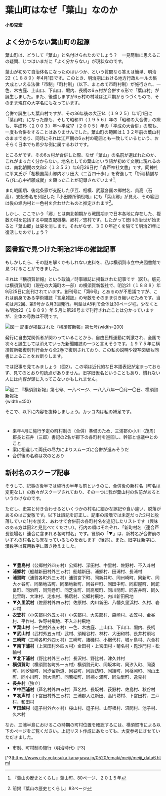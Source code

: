 # 葉山町はなぜ「葉山」なのか

**小形克宏**

## よく分からない葉山町の起源

葉山町は、どうして「葉山」と名付けられたのでしょう？　一見簡単に思えるこの疑問、じつはいまだに「よく分からない」が現状なのです。

葉山が初めて自治体名になったのはいつか、という質問なら答えは簡単、明治<span class="tcy">22</span>（１８８９）年<span class="tcy">4</span>月<span class="tcy">1</span>日です。このとき、明治期における地方行政ルールの集大成といえる法律「市制」「町村制」（以下、まとめて市町村制）が施行され、一色、木古庭、上山口、下山口、堀内、長柄の<span class="tcy">6</span>ヵ村が合併する形で「葉山村」が誕生しました。また、後述しますが<span class="tcy">6</span>ヵ村の村域は江戸期からつづくもので、そのまま現在の大字名にもなっています。

合併で誕生した葉山村ですが、その<span class="tcy">36</span>年後の大正<span class="tcy">14</span>（１９２５）年<span class="tcy">1</span>月<span class="tcy">1</span>日に「葉山町」になった際も、そして昭和<span class="tcy">31</span>（１９５６）年の「昭和の大合併」の際も、平成<span class="tcy">15</span>（２００３）年〜平成<span class="tcy">17</span>（２００５）年の「平成の大合併」の際も、一度も合併をすることはありませんでした。葉山町の範囲は１３２年前の葉山村のままであり、同時にそれは江戸期の<span class="tcy">6</span>ヵ村の範囲とも一致しているという、おそらく日本でも希少な例に属するわけです。

ところがです、その<span class="tcy">6</span>ヵ村が合併した際、なぜ「葉山」の名前が選ばれたのか、これがまったく分からない。地名としての葉山という語が初めて文献に現れるのは、南北朝期の文和<span class="tcy">2</span>（１３５３）年<span class="tcy">6</span>月<span class="tcy">26</span>日付「森戸神社文書」です。同神社に平某氏が「相模国葉山郷内オリ田大（二百四十歩）」を寄進して「祈禱精誠ならびに心中祈願成就」を願ったことが記録されています[^1]。

[^1]:『葉山の歴史とくらし』葉山町、<span class="tcy">80</span>ページ、２０１５年

また戦国期、後北条家が支配した伊豆、相模、武蔵各国の郷村名、貫高（石高）、支配者名を列記した『小田原所領役帳』にも「葉山郷」が見え、その範囲は後の堀内村と一色村を合わせたものと推定されます[^2]。

[^2]:前掲『葉山の歴史とくらし』<span class="tcy">83</span>ページ

しかし、ここでいう「郷」とは南北朝期から戦国期まで日本各地に存在した、複数の村を包括する中間支配機構、郷村／惣村です。したがって徳川の治世が始まると「葉山郷」は姿を消します。それがなぜ、３００年近くを隔てて明治<span class="tcy">21</span>年に復活したのでしょう？

## 図書館で見つけた明治<span class="tcy">21</span>年の雑誌記事

もしかしたら、その謎を解くかもしれない史料を、私は横須賀市立中央図書館で見つけることができました。

それは『横須賀新報』という政論／時事雑誌に掲載された記事です（図<span class="tcy">1</span>）。版元は横須賀旭町（現在の大滝町の一部）の横須賀新報社で、明治<span class="tcy">21</span>（１８８８）年<span class="tcy">9</span>月<span class="tcy">25</span>日に創刊されています。創刊号に「第<span class="tcy">6</span>号」とあるのが不思議ですが、これは前身である学術雑誌『言泉雑誌』の号数をそのまま引き継いだためです。当初は月<span class="tcy">2</span>回、第<span class="tcy">9</span>号から月<span class="tcy">3</span>回発行。判型は<span class="tcy">A</span><span class="tcy">5</span>判で全体は<span class="tcy">30</span>ページ程。少なくとも明治<span class="tcy">22</span>（１８８９）年<span class="tcy">５</span>月に第<span class="tcy">26</span>号まで刊行されたことは分かっていますが、全体の号数は不明です。

![図一 記事が掲載された『横須賀新報』第七号](fig-1.jpg){width=200}

発行に自由党関係者が関わっていることから、自由民権運動に刺激され、全国で次々と誕生しては消えていった新聞雑誌の一つと言えそうです。１９７５年に横須賀新報復刻刊行会から全<span class="tcy">2</span>巻で復刻されており、この私の説明や複写図版も同書によることをお断りします。

では記事を見てみましょう（図<span class="tcy">2</span>）。この頃は近代的な日本語表記が定まっておらず、見てのとおり句読点がありません。旧字旧仮名ということもあり、慣れない人には内容が頭に入ってこないかもしれません。

![図二 『横須賀新報』第七号、一八ページ、一八八八年一〇月一〇日、横須賀新報社](fig-2.jpg){width=450}

そこで、以下に内容を抜粋しましょう。カッコ内は私の補足です。

<div style="margin-top:3em">

- 来年<span class="tcy">4</span>月に施行予定の町村制の（合併）準備のため、三浦郡の小川（茂周）郡長と石井（三郎）書記の<span class="tcy">2</span>名が郡下の各町村を巡回し、幹部と協議中とのこと
- 案に相違して両氏の尽力によりスムーズに合併が進みそうだ
- 合併後の名称は次のとおり

</div>

## 新村名のスクープ記事


そうして、記事の後半では施行の半年も前というのに、合併後の新村名（町名は変更なし）の数々がスクープされており、その一つに我が葉山村の名前があるというわけなのです。

ただし、史実と付き合わせるといくつかの村名に細かな誤記や食い違い、脱落があるのはご愛敬です。以下は誤記を訂正し、記事の段階では未定だった2村と脱落していた1村を加え、あわせて合併前の各町村名を追記したリストです（興味のある方は図<span class="tcy">2</span>と見比べてください）。行内の順はそれぞれ、「新町村名（連合戸長役場名）連合に含まれる各町村名」です。冒頭の「▼」は、新村名が合併前のいずれの村名とも異なっているものを表します（後述）。また、旧字は新字に、漢数字は算用数字に置き換えました。

<div style="margin-top:3em">

- ▼**豊島村**（公郷村外四ヵ村）公郷村、深田村、中里村、佐野村、不入斗村
- **浦郷村**（船越新田村外三ヵ村）船越新田、浦郷村、田浦村、長浦村
- **浦賀町**（浦賀各町外三ヵ村）浦賀宮下町、同新井町、同州崎町、同新町、同大ヶ谷町、同築地古町、同築地新町、同谷戸町、同田中町、同紺屋町、同蛇畠町、同浜町、同荒巻町、同芝生町、同高坂町、同川間町、同吉井町、同久比里町、大津村、走水村、鴨居村、公郷村飛地、内川新田飛地
- ▼**久里浜村**（佐原村外四ヵ村）佐原村、内川新田、八幡久里浜村、久村、岩戸村
- **衣笠村**（小矢部村外五ヵ村）小矢部村、大矢部村、森崎村、衣笠村、金谷村、平作村、佐野村飛地、不入斗村飛地
- ▼**葉山村**（一色村外五ヵ村）一色、木古庭、上山口、下山口、堀内、長柄
- ▼**武山村**（武村外五ヵ村）武村、須軽谷村、林村、大田和村、長井村飛地
- **三崎町**（三崎各町外四ヵ村）三崎町、諸磯村、小網代村、城ヶ島村、六合村
- ▼**南下浦村**（上宮田村外四ヵ村）金田村・上宮田村・菊名村・毘沙門村・松輪村
- ▼**北下浦村**（野比村外三ヵ村）長沢村、野比村、津久井村
- **横須賀町**（横須賀各町外一ヵ村）横須賀元町、同坂本町、同汐入町、同湊町、同汐留町、同汐留新道、同谷町、同諏訪町、同旭町、同稲岡町、同山王町、同小川町、同大滝町、同若松町、同楠ヶ浦町、同泊里町、逸見村
- **長井村**（独立）
- ▼**中西浦村**（芦名村外四ヵ村）芦名村、長坂村、荻野村、佐島村、秋谷村
- ▼**初声村**（下宮田村外三ヵ村）三浦郡入江新田、高円坊村、下宮田村、三戸村、和田村
- ▼**田越村**（逗子村外六ヶ村）桜山村、逗子村、山野根村、沼間村、池子村、久木村

</div>

なお、三浦半島におけるこの時期の町村位置を確認するには、横須賀市による以下のページをご覧ください。上記リスト作成にあたっても、大変参考にさせていただきました。

- 市制、町村制の施行（明治時代）[^3]

[^3]https://www.city.yokosuka.kanagawa.jp/0520/emaki/meiji/meiji_data6.html